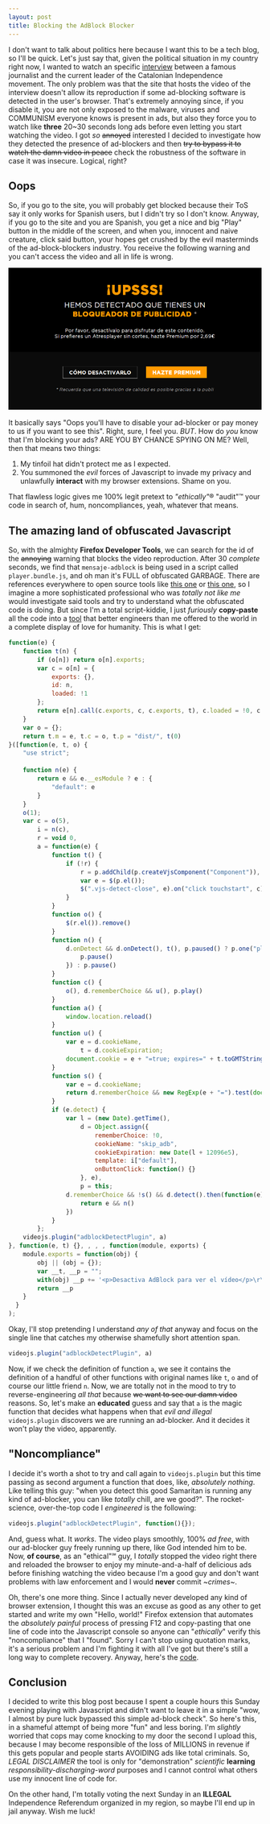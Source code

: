 ```yaml
---
layout: post
title: Blocking the AdBlock Blocker
---
```


I don't want to talk about politics here because I want this to be a tech blog, so I'll be quick. Let's just say that, given the political situation in my country right now, I wanted to watch an specific [interview][1] between a famous journalist and the current leader of the Catalonian Independence movement. The only problem was that the site that hosts the video of the interview doesn't allow its reproduction if some ad-blocking software is detected in the user's browser. That's extremely annoying since, if you disable it, you are not only exposed to the malware, viruses and COMMUNISM everyone knows is present in ads, but also they force you to watch like **three** 20~30 seconds long ads before even letting you start watching the video. I got *so* ~~annoyed~~ interested I decided to investigate how they detected the presence of ad-blockers and then ~~try to bypass it to watch the damn video in peace~~ check the robustness of the software in case it was insecure. Logical, right?

## Oops

So, if you go to the site, you will probably get blocked because their ToS say it only works for Spanish users, but I didn't try so I don't know. Anyway, if you go to the site and you are Spanish, you get a nice and big "Play" button in the middle of the screen, and when you, innocent and naive creature, click said button, your hopes get crushed by the evil masterminds of the ad-block-blockers industry. You receive the following warning and you can't access the video and all in life is wrong.

![Oops disable your adblocker or PAY US $$$](/images/oops.png)

It basically says "Oops you'll have to disable your ad-blocker or pay money to us if you want to see this". Right, sure, I feel you. *BUT*. How do *you* know that I'm blocking your ads? ARE YOU BY CHANCE SPYING ON ME? Well, then that means two things:

 1. My tinfoil hat didn't protect me as I expected.
 2. You summoned the *evil* forces of Javascript to invade my privacy and unlawfully **interact** with my browser extensions. Shame on you.

That flawless logic gives me 100% legit pretext to *"ethically"*® "audit"™ your code in search of, hum, noncompliances, yeah, whatever that means.

## The amazing land of obfuscated Javascript

So, with the almighty **Firefox Developer Tools**, we can search for the id of the ~~annoying~~ warning that blocks the video reproduction. After 30 *complete* seconds, we find that `mensaje-adblock` is being used in a script called `player.bundle.js`, and oh man it's FULL of obfuscated GARBAGE. There are references everywhere to open source tools like [this one][2] or [this one][3], so I imagine a more sophisticated professional who was *totally not like me* would investigate said tools and try to understand what the obfuscated code is doing. But since I'm a total script-kiddie, I just *furiously* **copy-paste** all the code into a [tool][4] that better engineers than me offered to the world in a complete display of love for humanity. This is what I get:

~~~~javascript
function(e) {
    function t(n) {
        if (o[n]) return o[n].exports;
        var c = o[n] = {
            exports: {},
            id: n,
            loaded: !1
        };
        return e[n].call(c.exports, c, c.exports, t), c.loaded = !0, c.exports
    }
    var o = {};
    return t.m = e, t.c = o, t.p = "dist/", t(0)
}([function(e, t, o) {
    "use strict";

    function n(e) {
        return e && e.__esModule ? e : {
            "default": e
        }
    }
    o(1);
    var c = o(5),
        i = n(c),
        r = void 0,
        a = function(e) {
            function t() {
                if (!r) {
                    r = p.addChild(p.createVjsComponent("Component")), r.el_.className = "vjs-detect-overlay", r.el_.innerHTML = d.template();
                    var e = $(p.el());
                    $(".vjs-detect-close", e).on("click touchstart", c), $(".vjs-detect-reload", e).on("click touchstart", a), $(".vjs-detect-button", e).on("click touchstart", d.onButtonClick)
                }
            }
            function o() {
                $(r.el()).remove()
            }
            function n() {
                d.onDetect && d.onDetect(), t(), p.paused() ? p.one("play", function() {
                    p.pause()
                }) : p.pause()
            }
            function c() {
                o(), d.rememberChoice && u(), p.play()
            }
            function a() {
                window.location.reload()
            }
            function u() {
                var e = d.cookieName,
                    t = d.cookieExpiration;
                document.cookie = e + "=true; expires=" + t.toGMTString() + "; path=/;"
            }
            function s() {
                var e = d.cookieName;
                return d.rememberChoice && new RegExp(e + "=").test(document.cookie)
            }
            if (e.detect) {
                var l = (new Date).getTime(),
                    d = Object.assign({
                        rememberChoice: !0,
                        cookieName: "skip_adb",
                        cookieExpiration: new Date(l + 12096e5),
                        template: i["default"],
                        onButtonClick: function() {}
                    }, e),
                    p = this;
                d.rememberChoice && !s() && d.detect().then(function(e) {
                    return e && n()
                })
            }
        };
    videojs.plugin("adblockDetectPlugin", a)
}, function(e, t) {}, , , , function(module, exports) {
    module.exports = function(obj) {
        obj || (obj = {});
        var __t, __p = "";
        with(obj) __p += '<p>Desactiva AdBlock para ver el vídeo</p>\r\n<button class="vjs-detect-reload">Ya lo he desactivado</button>\r\n<button class="vjs-detect-close">Continuar</button>\r\n';
        return __p
    }
  }
);
~~~~

Okay, I'll stop pretending I understand *any of that* anyway and focus on the single line that catches my otherwise shamefully short attention span.

~~~~javascript
videojs.plugin("adblockDetectPlugin", a)
~~~~

Now, if we check the definition of function `a`, we see it contains the definition of a handful of other functions with original names like `t`, `o` and of course our little friend `n`. Now, we are totally not in the mood to try to reverse-engineering *all that* because ~~we want to see our damn video~~ reasons. So, let's make an **educated** guess and say that `a` is the magic function that decides what happens when that *evil and illegal* `videojs.plugin` discovers we are running an ad-blocker. And it decides it won't play the video, apparently.

## "Noncompliance"

I decide it's worth a shot to try and call again to `videojs.plugin` but this time passing as second argument a function that does, like, *absolutely nothing*. Like telling this guy: "when you detect this good Samaritan is running any kind of ad-blocker, you can like *totally* chill, are we good?". The rocket-science, over-the-top code I *engineered* is the following:

~~~~javascript
videojs.plugin("adblockDetectPlugin", function(){});
~~~~

And, guess what. It *works*. The video plays smoothly, 100% *ad free*, with our ad-blocker guy freely running up there, like God intended him to be. Now, **of course**, as an "ethical"℠ guy, I *totally* stopped the video right there and reloaded the browser to enjoy my minute-and-a-half of delicious ads before finishing watching the video because I'm a good guy and don't want problems with law enforcement and I would **never** commit ~*crimes*~.

Oh, there's one more thing. Since I actually never developed any kind of browser extension, I thought this was an excuse as good as any other to get started and write my own "Hello, world!" Firefox extension that automates the *absolutely painful* process of pressing F12 and copy-pasting that one line of code into the Javascript console so anyone can "_ethically_" verify this "noncompliance" that I "found". Sorry I can't stop using quotation marks, it's a serious problem and I'm fighting it with all I've got but there's still a long way to complete recovery. Anyway, here's the [code][5].

## Conclusion

I decided to write this blog post because I spent a couple hours this Sunday evening playing with Javascript and didn't want to leave it in a simple "wow, I almost by pure luck bypassed this simple ad-block check". So here's this, in a shameful attempt of being more "fun" and less boring. I'm *slightly* worried that cops may come knocking to my door the second I upload this, because I may become responsible of the loss of MILLIONS in revenue if this gets popular and people starts AVOIDING ads like total criminals. So, *LEGAL DISCLAIMER* the tool is only for "demonstration" *scientific* **learning** _responsibility-discharging-word_ purposes and I cannot control what others use my innocent line of code for.

On the other hand, I'm totally voting the next Sunday in an **ILLEGAL** Independence Referendum organized in my region, so maybe I'll end up in jail anyway. Wish me luck!

[1]: http://www.atresplayer.com/television/programas/salvados/temporada-13/capitulo-1-una-hora-puigdemont_2017092100859.html
[2]: https://github.com/cladera/videojs-cuepoints
[3]: https://github.com/lancedikson/bowser
[4]: http://deobfuscatejavascript.com
[5]: https://github.com/atorralba/atresplayer-adblockblocker-blocker
